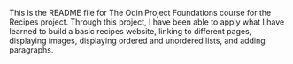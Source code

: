 This is the README file for The Odin Project Foundations course for the Recipes project.  Through this project, I have been able to apply what I have learned to build a basic recipes website, linking to different pages, displaying images, displaying ordered and unordered lists, and adding paragraphs.
